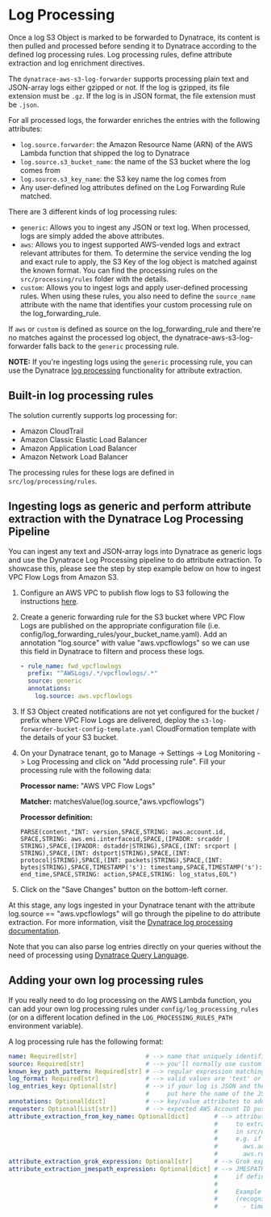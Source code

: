 # Log Processing

Once a log S3 Object is marked to be forwarded to Dynatrace, its content is then pulled and processed before sending it to Dynatrace according to the defined log processing rules. Log processing rules, define attribute extraction and log enrichment directives.

The `dynatrace-aws-s3-log-forwarder` supports processing plain text and JSON-array logs either gzipped or not. If the log is gzipped, its file extension must be `.gz`. If the log is in JSON format, the file extension must be `.json`.

For all processed logs, the forwarder enriches the entries with the following attributes:

* `log.source.forwarder`: the Amazon Resource Name (ARN) of the AWS Lambda function that shipped the log to Dynatrace
* `log.source.s3_bucket_name`: the name of the S3 bucket where the log comes from
* `log.source.s3_key_name`: the S3 key name the log comes from
* Any user-defined log attributes defined on the Log Forwarding Rule matched.

There are 3 different kinds of log processing rules:

* `generic`: Allows you to ingest any JSON or text log. When processed, logs are simply added the above attributes.
* `aws`: Allows you to ingest supported AWS-vended logs and extract relevant attributes for them. To determine the service vending the log and exact rule to apply, the S3 Key of the log object is matched against the known format. You can find the processing rules on the `src/processing/rules` folder with the details.
* `custom`: Allows you to ingest logs and apply user-defined processing rules. When using these rules, you also need to define the `source_name` attribute with the name that identifies your custom processing rule on the log_forwarding_rule.

If `aws` or `custom` is defined as source on the log_forwarding_rule and there're no matches against the processed log object, the dynatrace-aws-s3-log-forwarder falls back to the `generic` processing rule.

**NOTE:** If you're ingesting logs using the `generic` processing rule, you can use the Dynatrace [log processing](https://www.dynatrace.com/support/help/how-to-use-dynatrace/log-monitoring/acquire-log-data/log-processing) functionality for attribute extraction.

## Built-in log processing rules

The solution currently supports log processing for:

* Amazon CloudTrail
* Amazon Classic Elastic Load Balancer
* Amazon Application Load Balancer
* Amazon Network Load Balancer

The processing rules for these logs are defined in `src/log/processing/rules`.

## Ingesting logs as generic and perform attribute extraction with the Dynatrace Log Processing Pipeline

You can ingest any text and JSON-array logs into Dynatrace as generic logs and use the Dynatrace Log Processing pipeline to do attribute extraction. To showcase this, please see the step by step example below on how to ingest VPC Flow Logs from Amazon S3.

1. Configure an AWS VPC to publish flow logs to S3 following the instructions [here](https://docs.aws.amazon.com/vpc/latest/userguide/flow-logs-s3.html).

1. Create a generic forwarding rule for the S3 bucket where VPC Flow Logs are published on the appropriate configuration file (i.e. config/log_forwarding_rules/your_bucket_name.yaml). Add an annotation "log.source" with value "aws.vpcflowlogs" so we can use this field in Dynatrace to filtern and process these logs.

    ```yaml
    - rule_name: fwd_vpcflowlogs
      prefix: "^AWSLogs/.*/vpcflowlogs/.*"
      source: generic
      annotations: 
        log.source: aws.vpcflowlogs
    ```

1. If S3 Object created notifications are not yet configured for the bucket / prefix where VPC Flow Logs are delivered, deploy the `s3-log-forwarder-bucket-config-template.yaml` CloudFormation template with the details of your S3 bucket.

1. On your Dynatrace tenant, go to Manage -> Settings -> Log Monitoring -> Log Processing and click on "Add processing rule". Fill your processing rule with the following data:

    **Processor name:** "AWS VPC Flow Logs"

    **Matcher:** matchesValue(log.source,"aws.vpcflowlogs")

    **Processor definition:**

    ```
    PARSE(content,"INT: version,SPACE,STRING: aws.account.id, SPACE,STRING: aws.eni.interfaceid,SPACE,(IPADDR: srcaddr | STRING),SPACE,(IPADDR: dstaddr|STRING),SPACE,(INT: srcport | STRING),SPACE,(INT: dstport|STRING),SPACE,(INT: protocol|STRING),SPACE,(INT: packets|STRING),SPACE,(INT: bytes|STRING),SPACE,TIMESTAMP('s'): timestamp,SPACE,TIMESTAMP('s'): end_time,SPACE,STRING: action,SPACE,STRING: log_status,EOL")
    ```

1. Click on the "Save Changes" button on the bottom-left corner.

At this stage, any logs ingested in your Dynatrace tenant with the attribute log.source == "aws.vpcflowlogs" will go through the pipeline to do attribute extraction. For more information, visit the [Dynatrace log processing documentation](https://www.dynatrace.com/support/help/how-to-use-dynatrace/log-monitoring/acquire-log-data/log-processing).

Note that you can also parse log entries directly on your queries without the need of processing using [Dynatrace Query Language](https://www.dynatrace.com/support/help/how-to-use-dynatrace/log-management-and-analytics/logs-on-grail-examples).

## Adding your own log processing rules

If you really need to do log processing on the AWS Lambda function, you can add your own log processing rules under `config/log_processing_rules` (or on a different location defined in the `LOG_PROCESSING_RULES_PATH` environment variable).

A log processing rule has the following format:

```yaml
name: Required[str]                   # --> name that uniquely identifies your processing rule
source: Required[str]                 # --> you'll normally use custom here, but valid values are 'custom', 'aws' and 'generic'
known_key_path_pattern: Required[str] # --> regular expression matching the file name pattern of your logs. To match anything, use "^.*$"
log_format: Required[str]             # --> valid values are 'text' or 'json'
log_entries_key: Optional[str]        # --> if your log is JSON and the entries are under a List inside the document, 
                                      #     put here the name of the JSON key containing the list of log entries. 
annotations: Optional[dict]           # --> key/value attributes to add to all log entries (e.g. log.source: nginx)
requester: Optional[List[str]]        # --> expected AWS Account ID pushing the logs (this field is not currently used, and it's for future se)
attribute_extraction_from_key_name: Optional[dict]       # --> attribute_name: regular expression to apply to the S3 Key Name 
                                                         #     to extract an attribute. You can use pre-defined regular expressions 
                                                         #     in src/utils/helpers (e.g. {aws_account_id_pattern}, {aws_region_pattern})
                                                         #     e.g. if your S3 key is AWSLog/[aws account id]/[service]/[region]
                                                         #       aws.account.id: {aws_account_id_pattern}
                                                         #       aws.region: {aws_region_pattern}
attribute_extraction_grok_expression: Optional[str]      # --> Grok expression to apply to a text log to extract attributes
attribute_extraction_jmespath_expression: Optional[dict] # --> JMESPATH expressions to extract attributes from a JSON log 
                                                         #     if defined, jmespath expressions are applied after grok expressions
                                                         #
                                                         #     Example to map the 'eventTime' value in a JSON log, to 'timestamp' 
                                                         #     (recognized field in Dynatrace for event timestamp):
                                                         #       - timestamp: eventTime 
```
